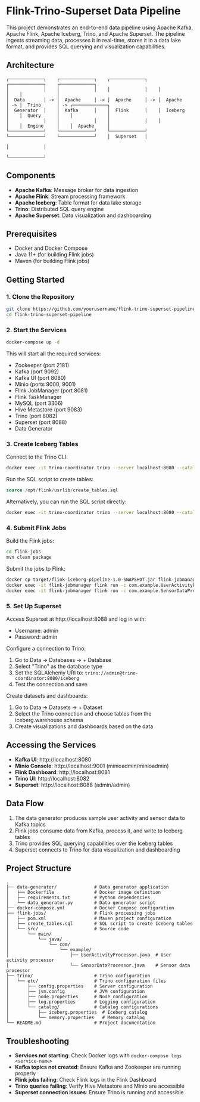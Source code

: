 # Flink-Trino-Superset Data Pipeline

This project demonstrates an end-to-end data pipeline using Apache Kafka, Apache Flink, Apache Iceberg, Trino, and Apache Superset. The pipeline ingests streaming data, processes it in real-time, stores it in a data lake format, and provides SQL querying and visualization capabilities.

## Architecture

```
┌─────────────┐    ┌─────────────┐    ┌─────────────┐    ┌─────────────┐    ┌─────────────┐
│             │    │             │    │             │    │             │    │             │
│  Data       │ -> │  Apache     │ -> │  Apache     │ -> │  Apache     │ -> │  Trino      │ -> ┌─────────────┐
│  Generator  │    │  Kafka      │    │  Flink      │    │  Iceberg    │    │  Query      │    │             │
│             │    │             │    │             │    │             │    │  Engine     │    │  Apache     │
└─────────────┘    └─────────────┘    └─────────────┘    └─────────────┘    └─────────────┘    │  Superset   │
                                                                                               │             │
                                                                                               └─────────────┘
```

## Components

- **Apache Kafka**: Message broker for data ingestion
- **Apache Flink**: Stream processing framework
- **Apache Iceberg**: Table format for data lake storage
- **Trino**: Distributed SQL query engine
- **Apache Superset**: Data visualization and dashboarding

## Prerequisites

- Docker and Docker Compose
- Java 11+ (for building Flink jobs)
- Maven (for building Flink jobs)

## Getting Started

### 1. Clone the Repository

```bash
git clone https://github.com/yourusername/flink-trino-superset-pipeline.git
cd flink-trino-superset-pipeline
```

### 2. Start the Services

```bash
docker-compose up -d
```

This will start all the required services:
- Zookeeper (port 2181)
- Kafka (port 9092)
- Kafka UI (port 8080)
- Minio (ports 9000, 9001)
- Flink JobManager (port 8081)
- Flink TaskManager
- MySQL (port 3306)
- Hive Metastore (port 9083)
- Trino (port 8082)
- Superset (port 8088)
- Data Generator

### 3. Create Iceberg Tables

Connect to the Trino CLI:

```bash
docker exec -it trino-coordinator trino --server localhost:8080 --catalog iceberg
```

Run the SQL script to create tables:

```sql
source /opt/flink/usrlib/create_tables.sql
```

Alternatively, you can run the SQL script directly:

```bash
docker exec -it trino-coordinator trino --server localhost:8080 --catalog iceberg -f /opt/flink/usrlib/create_tables.sql
```

### 4. Submit Flink Jobs

Build the Flink jobs:

```bash
cd flink-jobs
mvn clean package
```

Submit the jobs to Flink:

```bash
docker cp target/flink-iceberg-pipeline-1.0-SNAPSHOT.jar flink-jobmanager:/opt/flink/usrlib/
docker exec -it flink-jobmanager flink run -c com.example.UserActivityProcessor /opt/flink/usrlib/flink-iceberg-pipeline-1.0-SNAPSHOT.jar
docker exec -it flink-jobmanager flink run -c com.example.SensorDataProcessor /opt/flink/usrlib/flink-iceberg-pipeline-1.0-SNAPSHOT.jar
```

### 5. Set Up Superset

Access Superset at http://localhost:8088 and log in with:
- Username: admin
- Password: admin

Configure a connection to Trino:
1. Go to Data -> Databases -> + Database
2. Select "Trino" as the database type
3. Set the SQLAlchemy URI to: `trino://admin@trino-coordinator:8080/iceberg`
4. Test the connection and save

Create datasets and dashboards:
1. Go to Data -> Datasets -> + Dataset
2. Select the Trino connection and choose tables from the iceberg.warehouse schema
3. Create visualizations and dashboards based on the data

## Accessing the Services

- **Kafka UI**: http://localhost:8080
- **Minio Console**: http://localhost:9001 (minioadmin/minioadmin)
- **Flink Dashboard**: http://localhost:8081
- **Trino UI**: http://localhost:8082
- **Superset**: http://localhost:8088 (admin/admin)

## Data Flow

1. The data generator produces sample user activity and sensor data to Kafka topics
2. Flink jobs consume data from Kafka, process it, and write to Iceberg tables
3. Trino provides SQL querying capabilities over the Iceberg tables
4. Superset connects to Trino for data visualization and dashboarding

## Project Structure

```
.
├── data-generator/              # Data generator application
│   ├── Dockerfile               # Docker image definition
│   ├── requirements.txt         # Python dependencies
│   └── data_generator.py        # Data generator script
├── docker-compose.yml           # Docker Compose configuration
├── flink-jobs/                  # Flink processing jobs
│   ├── pom.xml                  # Maven project configuration
│   ├── create_tables.sql        # SQL script to create Iceberg tables
│   └── src/                     # Source code
│       └── main/
│           └── java/
│               └── com/
│                   └── example/
│                       ├── UserActivityProcessor.java  # User activity processor
│                       └── SensorDataProcessor.java    # Sensor data processor
├── trino/                       # Trino configuration
│   └── etc/                     # Trino configuration files
│       ├── config.properties    # Server configuration
│       ├── jvm.config           # JVM configuration
│       ├── node.properties      # Node configuration
│       ├── log.properties       # Logging configuration
│       └── catalog/             # Catalog configurations
│           ├── iceberg.properties  # Iceberg catalog
│           └── memory.properties   # Memory catalog
└── README.md                    # Project documentation
```

## Troubleshooting

- **Services not starting**: Check Docker logs with `docker-compose logs <service-name>`
- **Kafka topics not created**: Ensure Kafka and Zookeeper are running properly
- **Flink jobs failing**: Check Flink logs in the Flink Dashboard
- **Trino queries failing**: Verify Hive Metastore and Minio are accessible
- **Superset connection issues**: Ensure Trino is running and accessible

